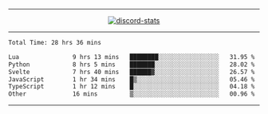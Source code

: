 <a href="https://www.github.com/ripavoid" target="_blank" rel="noreferrer">

-------

<div align='center'>
    <a href='https://discordapp.com/users/825178146797518881'>
        <img align='center' alt='discord-stats' src='https://api.discord-status.me/825178146797518881?nitro&boost=4&gradient=%231e0b1a%2C%23000000%2C%23000000%2C%23160316'></img>
    </a>
</div>

-------

<!--START_SECTION:waka-->

```txt
Total Time: 28 hrs 36 mins

Lua               9 hrs 13 mins   ████████░░░░░░░░░░░░░░░░░   31.95 %
Python            8 hrs 5 mins    ███████░░░░░░░░░░░░░░░░░░   28.02 %
Svelte            7 hrs 40 mins   ██████▓░░░░░░░░░░░░░░░░░░   26.57 %
JavaScript        1 hr 34 mins    █▒░░░░░░░░░░░░░░░░░░░░░░░   05.46 %
TypeScript        1 hr 12 mins    █░░░░░░░░░░░░░░░░░░░░░░░░   04.18 %
Other             16 mins         ▒░░░░░░░░░░░░░░░░░░░░░░░░   00.96 %
```

<!--END_SECTION:waka-->

-------
